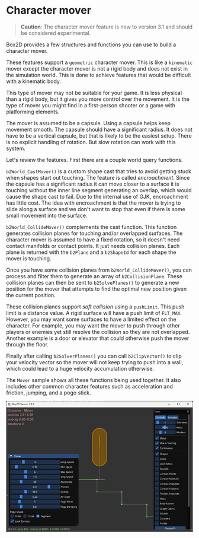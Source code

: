 # Character mover

> **Caution**:
> The character mover feature is new to version 3.1 and should be considered experimental.

Box2D provides a few structures and functions you can use to build a character mover.

These features support a `geometric` character mover. This is like
a `kinematic` mover except the character mover is not a rigid body and does
not exist in the simulation world. This is done to achieve features that
would be difficult with a kinematic body.

This type of mover may not be suitable for your game. It is less physical than a rigid body, but
it gives you more control over the movement. It is the type of mover you might find
in a first-person shooter or a game with platforming elements.

The mover is assumed to be a capsule. Using a capsule helps keep movement smooth. The capsule should
have a significant radius. It does not have to be a vertical capsule, but that is likely
to be the easiest setup. There is no explicit handling of rotation. But slow rotation can
work with this system.

Let's review the features. First there are a couple world query functions.

`b2World_CastMover()` is a custom shape cast that tries to avoid getting stuck when shapes start out touching.
The feature is called _encroachment_. Since the capsule has a significant radius it can move closer
to a surface it is touching without the inner line segment generating an overlap, which would cause
the shape cast to fail. Due to the internal use of GJK, encroachment has little cost. The idea with encroachment is that
the mover is trying to slide along a surface and we don't want to stop that even if there is some small movement into the surface.

`b2World_CollideMover()` complements the cast function. This function generates collision planes for touching and/or overlapped surfaces. The character mover is assumed to have a fixed rotation, so it doesn't need contact manifolds or contact points. It just needs collision planes. Each plane is returned with the `b2Plane` and a `b2ShapeId` for each shape the mover is touching.

Once you have some collision planes from `b2World_CollideMover()`, you can process and filter them to generate an array of `b2CollisionPlane`. These collision planes can then be sent to `b2SolvePlanes()` to generate a new position for the mover
that attempts to find the optimal new position given the current position.

These collision planes support *soft collision* using a `pushLimit`. This push limit is a distance value. A rigid surface will have a push limit of `FLT_MAX`. However, you may want some surfaces to have a limited effect on the character. For example, you may want the mover to push through other players or enemies yet still resolve the collision so they are not overlapped. Another example is a door or elevator that could otherwise push the mover through the floor.

Finally after calling `b2SolverPlanes()` you can call `b2ClipVector()` to clip your velocity vector so the mover will not keep trying to push into a wall, which could lead to a huge velocity accumulation otherwise.

The `Mover` sample shows all these functions being used together. It also includes other common character features such as acceleration and friction, jumping, and a pogo stick.

![Character Mover](images/mover.png)
